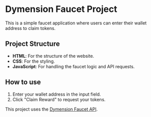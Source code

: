 # Dymension Faucet Project

This is a simple faucet application where users can enter their wallet address to claim tokens.

## Project Structure
- **HTML**: For the structure of the website.
- **CSS**: For the styling.
- **JavaScript**: For handling the faucet logic and API requests.

## How to use
1. Enter your wallet address in the input field.
2. Click "Claim Reward" to request your tokens.

This project uses the [Dymension Faucet API](https://dymension-burcukale-faucet.vercel.app/api/claim).

